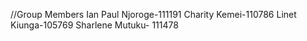 //Group Members
Ian Paul Njoroge-111191
Charity Kemei-110786
Linet Kiunga-105769
Sharlene Mutuku- 111478
